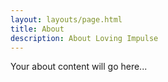 ```yaml
---
layout: layouts/page.html
title: About
description: About Loving Impulse
---
```


Your about content will go here...
